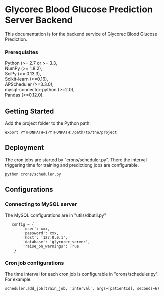 # Glycorec Blood Glucose Prediction Server Backend

This documentation is for the backend service of Glycorec Blood Glucose Prediction. 

### Prerequisites

Python (>= 2.7 or >= 3.3,  
NumPy (>= 1.8.2),  
SciPy (>= 0.13.3),  
Scikit-learn (>=0.16),  
APScheduler (>=3.3.0),  
mysql-connector-python (>=2.0),  
Pandas (>=0.12.0).

## Getting Started

Add the project folder to the Python path:

```
export PYTHONPATH=$PYTHONPATH:/path/to/the/project
```

## Deployment

The cron jobs are started by "crons/scheduler.py". There the interval triggering time for training and predictiong jobs are configurable. 

```
python crons/scheduler.py
```
## Configurations

### Connecting to MySQL server

The MySQL configurations are in "utils/dbutil.py"


```
   config = {
        'user': xxx,
        'password': xxx,
        'host': '127.0.0.1',
        'database': 'glycorec_server',
        'raise_on_warnings': True
    }
```

### Cron job configurations

The time interval for each cron job is configurable in "crons/scheduler.py". For example:

```
scheduler.add_job(train_job, 'interval', args=[patientId], seconds=6)
```
